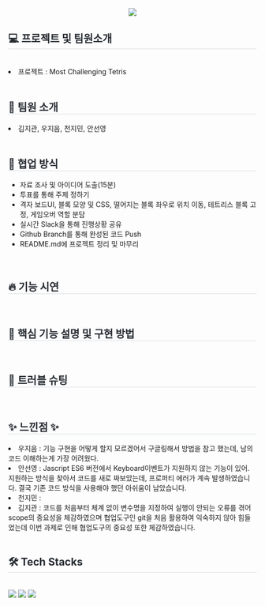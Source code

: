 <div align= "center">
    <img src="https://capsule-render.vercel.app/api?type=soft&color=0:df90ee,100:3c9ab9&height=120&text=Most%20Challenging%20Tetris&animation=twinkling&fontColor=ffffff&fontSize=70" />
    </div>
    <div style="text-align: left;"> 
    <h2 style="border-bottom: 1px solid #d8dee4; color: #282d33;"> 💻 프로젝트 및 팀원소개 </h2>
		<br>
			<li>
				프로젝트 : Most Challenging Tetris
			</li>
		<br>
		<h2 style="border-bottom: 1px solid #d8dee3; color: #282d33;"> 🤗 팀원 소개 </h2>	
			<li>
				김지관, 우지음, 천지민, 안선영
			</li>
		<br>
		<h2 style="border-bottom: 1px solid #d8dee3; color: #282d33;"> 💪 협업 방식 </h2>
			<ul>
				<li>자료 조사 및 아이디어 도출(15분)</li>
				<li>투표를 통해 주제 정하기</li>
				<li>격자 보드UI, 블록 모양 및 CSS, 떨어지는 블록 좌우로 위치 이동, 테트리스 블록 고정, 게임오버 역할 분담</li>
				<li>실시간 Slack을 통해 진행상황 공유</li>
				<li>Github Branch를 통해 완성된 코드 Push</li>
				<li>README.md에 프로젝트 정리 및 마무리</li>
			</ul>
   	<br>
		<h2 style="border-bottom: 1px solid #d8dee3; color: #282d33;"> 🔥 기능 시연 </h2>
	<br>
		<h2 style="border-bottom: 1px solid #d8dee3; color: #282d33;"> 🎯 핵심 기능 설명 및 구현 방법 </h2>
		<br>	
		<h2 style="border-bottom: 1px solid #d8dee3; color: #282d33;"> 🚀 트러블 슈팅 </h2>
 		<br>
		<h2 style="border-bottom: 1px solid #d8dee3; color: #282d33;"> ✨ 느낀점 ✨</h2>
	    	<li>우지음 : 기능 구현을 어떻게 할지 모르겠어서 구글링해서 방법을 참고 했는데, 남의 코드 이해하는게 가장 어려웠다.</li>
	    	<li>안선영 : Jascript ES6 버전에서 Keyboard이벤트가 지원하지 않는 기능이 있어.
지원하는 방식을 찾아서 코드를 새로 짜보았는데, 프로퍼티 에러가 계속 발생하였습니다. 결국 기존 코드 방식을 사용해야 했던 아쉬움이 남았습니다.</li>
	    	<li>천지민 : </li>
	    	<li>김지관 : 코드를 처음부터 체계 없이 변수명을 지정하여 실행이 안되는 오류를 겪어 scope의 중요성을 체감하였으며 협업도구인 git을 처음 활용하여 익숙하지 않아 힘들었는데 이번 과제로 인해 협업도구의 중요성 또한 체감하였습니다.</li>
	<br>
 	
<div style="text-align: left;">
    <h2 style="border-bottom: 1px solid #d8dee4; color: #282d33;"> 🛠️ Tech Stacks </h2> <br> 
    <div style="margin: ; text-align: left;" "text-align: left;"> <img src="https://img.shields.io/badge/Javascript-F7DF1E?style=for-the-badge&logo=Javascript&logoColor=white">
          <img src="https://img.shields.io/badge/HTML5-E34F26?style=for-the-badge&logo=HTML5&logoColor=white">
          <img src="https://img.shields.io/badge/CSS3-1572B6?style=for-the-badge&logo=CSS3&logoColor=white">
          </div>
    </div>
    
